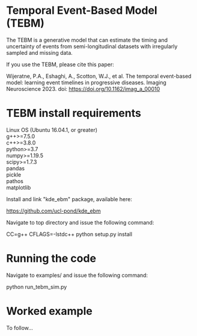 # Temporal Event-Based Model (TEBM)
The TEBM is a generative model that can estimate the timing and uncertainty of events from semi-longitudinal datasets with irregularly sampled and missing data.

If you use the TEBM, please cite this paper:

Wijeratne, P.A., Eshaghi, A., Scotton, W.J., et al. The temporal event-based model: learning event timelines in progressive diseases. Imaging Neuroscience 2023. doi: https://doi.org/10.1162/imag_a_00010

# TEBM install requirements
Linux OS (Ubuntu 16.04.1, or greater)  
g++>=7.5.0  
c++>=3.8.0  
python>=3.7  
numpy>=1.19.5  
scipy>=1.7.3  
pandas  
pickle  
pathos  
matplotlib

Install and link "kde_ebm" package, available here:

https://github.com/ucl-pond/kde_ebm

Navigate to top directory and issue the following command:

CC=g++ CFLAGS=-lstdc++ python setup.py install

# Running the code
Navigate to examples/ and issue the following command:

python run_tebm_sim.py

# Worked example
To follow...